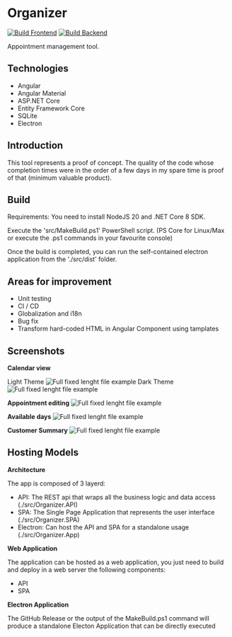 # Organizer
[![Build Frontend](https://github.com/liguori/organizer/actions/workflows/build-frontend.yml/badge.svg)](https://github.com/liguori/organizer/actions/workflows/build-frontend.yml)
[![Build Backend](https://github.com/liguori/organizer/actions/workflows/build-backend.yml/badge.svg)](https://github.com/liguori/organizer/actions/workflows/build-backend.yml)

Appointment management tool. 

 ## Technologies

- Angular
- Angular Material
- ASP.NET Core
- Entity Framework Core
- SQLite
- Electron

## Introduction

This tool represents a proof of concept. The quality of the code whose completion times were in the order of a few days in my spare time is proof of that (minimum valuable product).

## Build

Requirements: You need to install NodeJS 20 and .NET Core 8 SDK.

Execute the 'src/MakeBuild.ps1' PowerShell script. (PS Core for Linux/Max or execute the .ps1 commands in your favourite console)

Once the build is completed, you can run the self-contained electron application from the './src/dist' folder.

## Areas for improvement

- Unit testing
- CI / CD
- Globalization and i18n
- Bug fix
- Transform hard-coded HTML in Angular Component using tamplates


## Screenshots

**Calendar view**

Light Theme
![Full fixed lenght file example](docs/CalendarView.png)
Dark Theme
![Full fixed lenght file example](docs/CalendarView_Dark.png)

**Appointment editing**
![Full fixed lenght file example](docs/AppointmentEditing.png)

**Available days**
![Full fixed lenght file example](docs/AvailableDays.png)

**Customer Summary**
![Full fixed lenght file example](docs/CustomerSummary.png)

## Hosting Models
**Architecture**

The app is composed of 3 layerd:
- API: The REST api that wraps all the business logic and data access (./src/Organizer.API)
- SPA: The Single Page Application that represents the user interface (./src/Organizer.SPA)
- Electron: Can host the API and SPA for a standalone usage (./src/Organizer.App)

**Web Application**

The application can be hosted as a web application, you just need to build and deploy in a web server the following components:
- API
- SPA

**Electron Application**

The GitHub Release or the output of the MakeBuild.ps1 command will produce a standalone Electon Application that can be directly executed 

